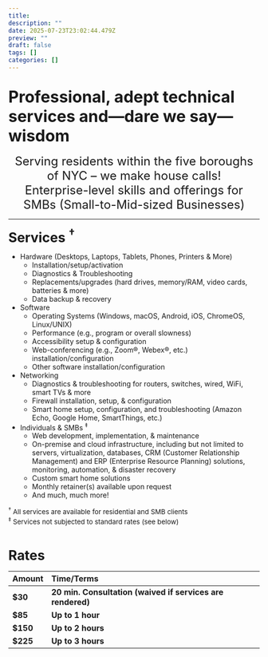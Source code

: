 ```yaml
---
title:
description: ""
date: 2025-07-23T23:02:44.479Z
preview: ""
draft: false
tags: []
categories: []
---
```


<br />
<div style="font-size: 24pt; font-weight: bold">Professional, adept technical services and&#8212;dare we say&#8212;wisdom</div>
<br />
<div style="font-size: 18pt" align="center">Serving residents within the five boroughs of NYC &#8211; we make house calls!
<br />
Enterprise-level skills and offerings for SMBs (Small-to-Mid-sized Businesses)
</div>
<hr />
<p>
<div style="font-size: 20pt; font-weight: bold" id="services">Services <sup>&#8224;</sup></div>

- Hardware (Desktops, Laptops, Tablets, Phones, Printers & More)
    - Installation/setup/activation
    - Diagnostics & Troubleshooting
    - Replacements/upgrades (hard drives, memory/RAM, video cards, batteries & more)
    - Data backup & recovery
- Software
    - Operating Systems (Windows, macOS, Android, iOS, ChromeOS, Linux/UNIX)
    - Performance (e.g., program or overall slowness)
    - Accessibility setup & configuration
    - Web-conferencing (e.g., Zoom&reg;, Webex&reg;, etc.) installation/configuration
    - Other software installation/configuration
- Networking
    - Diagnostics & troubleshooting for routers, switches, wired, WiFi, smart TVs & more
    - Firewall installation, setup, & configuration
    - Smart home setup, configuration, and troubleshooting (Amazon Echo, Google Home, SmartThings, etc.)
- Individuals & SMBs <sup>&#8225;</sup>
    - Web development, implementation, & maintenance
    - On-premise and cloud infrastructure, including but not limited to servers, virtualization, databases, CRM (Customer Relationship Management) and ERP (Enterprise Resource Planning) solutions, monitoring, automation,  & disaster recovery
    - Custom smart home solutions
    - Monthly retainer(s) available upon request
    - And much, much more!
<div style="font-size: 10pt"><sup>&#8224;</sup> All services are available for residential and SMB clients
<br />
<div style="font-size: 10pt"><sup>&#8225;</sup> Services not subjected to standard rates (see below)
<p>
<br />
<div style="font-size: 20pt; font-weight: bold">Rates</div></p>

|**Amount**|**Time/Terms**|
|:--|:--|
|**$30**|**20 min. Consultation (waived if services are rendered)**|
|**$85**|**Up to 1 hour**|
|**$150**|**Up to 2 hours**|
|**$225**|**Up to 3 hours**|